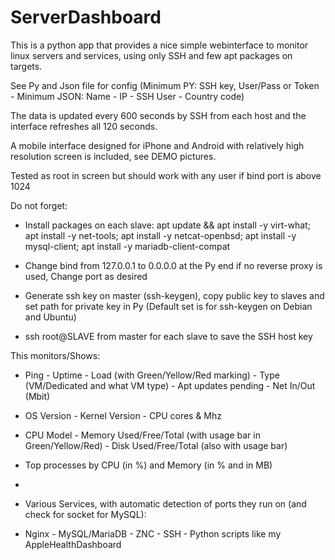 # ServerDashboard

This is a python app that provides a nice simple webinterface to monitor linux servers and services, using only SSH and few apt packages on targets.

See Py and Json file for config (Minimum PY: SSH key, User/Pass or Token - Minimum JSON: Name - IP - SSH User - Country code)

The data is updated every 600 seconds by SSH from each host and the interface refreshes all 120 seconds.

A mobile interface designed for iPhone and Android with relatively high resolution screen is included, see DEMO pictures.

Tested as root in screen but should work with any user if bind port is above 1024


Do not forget:

- Install packages on each slave: apt update && apt install -y virt-what; apt install -y net-tools; apt install -y netcat-openbsd; apt install -y mysql-client; apt install -y mariadb-client-compat

- Change bind from 127.0.0.1 to 0.0.0.0 at the Py end if no reverse proxy is used, Change port as desired

- Generate ssh key on master (ssh-keygen), copy public key to slaves and set path for private key in Py (Default set is for ssh-keygen on Debian and Ubuntu)

- ssh root@SLAVE from master for each slave to save the SSH host key



This monitors/Shows:

- Ping - Uptime - Load (with Green/Yellow/Red marking) - Type (VM/Dedicated and what VM type) - Apt updates pending - Net In/Out (Mbit)

- OS Version - Kernel Version - CPU cores & Mhz

- CPU Model - Memory Used/Free/Total (with usage bar in Green/Yellow/Red) - Disk Used/Free/Total (also with usage bar)

- Top processes by CPU (in %) and Memory (in % and in MB)

-

- Various Services, with automatic detection of ports they run on (and check for socket for MySQL):

- Nginx - MySQL/MariaDB - ZNC - SSH - Python scripts like my AppleHealthDashboard

